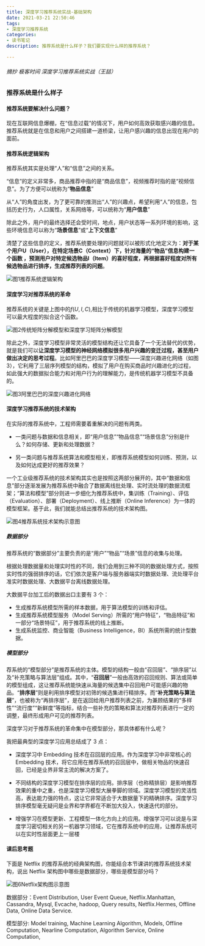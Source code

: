 ```yaml
---
title: 深度学习推荐系统实战-基础架构
date: 2021-03-21 22:50:46
tags:
- 深度学习推荐系统
categories:
- 读书笔记
description: 推荐系统是什么样子？我们要实现什么样的推荐系统？

---
```

###### 摘抄 极客时间 深度学习推荐系统实战（王喆）

### 推荐系统是什么样子

#### 推荐系统要解决什么问题？

现在互联网信息爆棚，在“信息过载”的情况下，用户如何高效获取感兴趣的信息。推荐系统就是在信息和用户之间搭建一道桥梁，让用户感兴趣的信息出现在用户的面前。

#### 推荐系统逻辑架构

推荐系统其实是处理“人”和“信息”之间的关系。

“信息”的定义非常多，商品推荐中指的是“商品信息”，视频推荐时指的是“视频信息”。为了方便可以统称为“**物品信息**”

从“人”的角度出发，为了更可靠的推测出“人”的兴趣点，希望利用“人”的信息，包括历史行为，人口属性，关系网络等，可以统称为“**用户信息**”

除此之外，用户的最终选择还会受时间，地点，用户状态等一系列环境的影响，这些环境信息可以称为“**场景信息**”或“**上下文信息**”

清楚了这些信息的定义，推荐系统要处理的问题就可以被形式化地定义为：**对于某个用户U（User），在特定场景C（Context）下，针对海量的“物品”信息构建一个函数 ，预测用户对特定候选物品I（Item）的喜好程度，再根据喜好程度对所有候选物品进行排序，生成推荐列表的问题**。

![图1推荐系统逻辑架构](/images/读书笔记/深度学习推荐系统实战/图1推荐系统逻辑架构.jpg)

#### 深度学习对推荐系统的革命

推荐系统的关键是上图中的$f(U,I,C)$,相比于传统的机器学习模型，深度学习模型可以最大程度的拟合这个函数。

![图2传统矩阵分解模型和深度学习矩阵分解模型](/images/读书笔记/深度学习推荐系统实战/图2传统矩阵分解模型和深度学习矩阵分解模型.jpg)

除此之外，深度学习模型非常灵活的模型结构还让它具备了一个无法替代的优势，就是我们可以**让深度学习模型的神经网络模拟很多用户兴趣的变迁过程，甚至用户做出决定的思考过程**。比如阿里巴巴的深度学习模型——深度兴趣进化网络（如图 3），它利用了三层序列模型的结构，模拟了用户在购买商品时兴趣进化的过程，如此强大的数据拟合能力和对用户行为的理解能力，是传统机器学习模型不具备的。

![图3阿里巴巴的深度兴趣进化网络](/images/读书笔记/深度学习推荐系统实战/图3阿里巴巴的深度兴趣进化网络.jpg)

#### 深度学习推荐系统的技术架构

在实际的推荐系统中，工程师需要着重解决的问题有两类。

* 一类问题与数据和信息相关，即“用户信息”“物品信息”“场景信息”分别是什么？如何存储、更新和处理数据？

* 另一类问题与推荐系统算法和模型相关，即推荐系统模型如何训练、预测，以及如何达成更好的推荐效果？

一个工业级推荐系统的技术架构其实也是按照这两部分展开的，其中“数据和信息”部分逐渐发展为推荐系统中融合了数据离线批处理、实时流处理的数据流框架；“算法和模型”部分则进一步细化为推荐系统中，集训练（Training）、评估（Evaluation）、部署（Deployment）、线上推断（Online Inference）为一体的模型框架。基于此，我们就能总结出推荐系统的技术架构图。

![图4推荐系统技术架构示意图](/images/读书笔记/深度学习推荐系统实战/图4推荐系统技术架构示意图.jpg)

##### 数据部分

推荐系统的“数据部分”主要负责的是“用户”“物品”“场景”信息的收集与处理。

根据处理数据量和处理实时性的不同，我们会用到三种不同的数据处理方式，按照实时性的强弱排序的话，它们依次是客户端与服务器端实时数据处理、流处理平台准实时数据处理、大数据平台离线数据处理。

大数据平台加工后的数据出口主要有 3 个：

* 生成推荐系统模型所需的样本数据，用于算法模型的训练和评估。
* 生成推荐系统模型服务（Model Serving）所需的“用户特征”，“物品特征”和一部分“场景特征”，用于推荐系统的线上推断。
* 生成系统监控、商业智能（Business Intelligence，BI）系统所需的统计型数据。

##### 模型部分

荐系统的“模型部分”是推荐系统的主体。模型的结构一般由“召回层”、“排序层”以及“补充策略与算法层”组成。其中，“**召回层**”一般由高效的召回规则、算法或简单的模型组成，这让推荐系统能快速从海量的候选集中召回用户可能感兴趣的物品。“**排序层**”则是利用排序模型对初筛的候选集进行精排序。而“**补充策略与算法层**”，也被称为“再排序层”，是在返回给用户推荐列表之前，为兼顾结果的“多样性”“流行度”“新鲜度”等指标，结合一些补充的策略和算法对推荐列表进行一定的调整，最终形成用户可见的推荐列表。

深度学习对于推荐系统的革命集中在模型部分，那具体都有什么呢？

我把最典型的深度学习应用总结成了 3 点：

* 深度学习中 Embedding 技术在召回层的应用。作为深度学习中非常核心的 Embedding 技术，将它应用在推荐系统的召回层中，做相关物品的快速召回，已经是业界非常主流的解决方案了。

* 不同结构的深度学习模型在排序层的应用。排序层（也称精排层）是影响推荐效果的重中之重，也是深度学习模型大展拳脚的领域。深度学习模型的灵活性高，表达能力强的特点，这让它非常适合于大数据量下的精确排序。深度学习排序模型毫无疑问是业界和学界都在不断加大投入，快速迭代的部分。

* 增强学习在模型更新、工程模型一体化方向上的应用。增强学习可以说是与深度学习密切相关的另一机器学习领域，它在推荐系统中的应用，让推荐系统可以在实时性层面更上一层楼
#### 课后思考题

  下面是 Netflix 的推荐系统的经典架构图，你能结合本节课讲的推荐系统技术架构，说出 Netflix 架构图中哪些是数据部分，哪些是模型部分吗？

![图6Netflix架构图示意图](/images/读书笔记/深度学习推荐系统实战/图6Netflix架构图示意图.jpg)

数据部分：Event Distribution, User Event Queue, Netflix.Manhattan, Cassandra, Mysql, Evcache, hadoop, Query results, Netflix.Hermes, Offline Data, Online Data Service.

模型部分: Model training, Machine Learning Algorithm, Models, Offline Computation, Nearline Computation, Algorithm Service, Online Computation,




